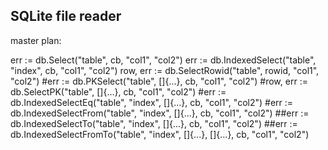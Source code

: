 ## SQLite file reader

master plan:

err := db.Select("table", cb, "col1", "col2")
err := db.IndexedSelect("table", "index", cb, "col1", "col2")
row, err := db.SelectRowid("table", rowid, "col1", "col2")
#err := db.PKSelect("table", []{...}, cb, "col1", "col2")
#row, err := db.SelectPK("table", []{...}, cb, "col1", "col2")
#err := db.IndexedSelectEq("table", "index", []{...}, cb, "col1", "col2")
#err := db.IndexedSelectFrom("table", "index", []{...}, cb, "col1", "col2")
##err := db.IndexedSelectTo("table", "index", []{...}, cb, "col1", "col2")
##err := db.IndexedSelectFromTo("table", "index", []{...}, []{...}, cb, "col1", "col2")

